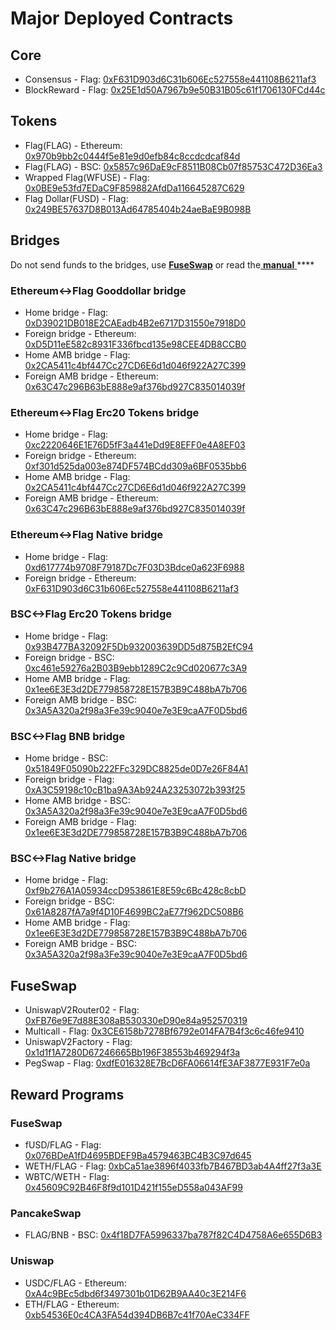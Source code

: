 # Major Deployed Contracts

## Core

* Consensus - Flag: [0xF631D903d6C31b606Ec527558e441108B6211af3](https://flagscan.xyz/address/0xF631D903d6C31b606Ec527558e441108B6211af3) 
* BlockReward - Flag: [0x25E1d50A7967b9e50B31B05c61f1706130FCd44c](https://flagscan.xyz/address/0x25E1d50A7967b9e50B31B05c61f1706130FCd44c)

## Tokens

* Flag\(FLAG\) - Ethereum: [0x970b9bb2c0444f5e81e9d0efb84c8ccdcdcaf84d](https://etherscan.io/token/0x970b9bb2c0444f5e81e9d0efb84c8ccdcdcaf84d)
* Flag\(FLAG\) - BSC: [0x5857c96DaE9cF8511B08Cb07f85753C472D36Ea3](https://bscscan.com/token/0x5857c96dae9cf8511b08cb07f85753c472d36ea3)
* Wrapped Flag\(WFUSE\) - Flag: [0x0BE9e53fd7EDaC9F859882AfdDa116645287C629](https://flagscan.xyz/address/0x0BE9e53fd7EDaC9F859882AfdDa116645287C629)
* Flag Dollar\(FUSD\) - Flag: [0x249BE57637D8B013Ad64785404b24aeBaE9B098B](https://flagscan.xyz/address/0x249BE57637D8B013Ad64785404b24aeBaE9B098B)

## Bridges

Do not send funds to the bridges, use [**FuseSwap**](https://fuseswap.com) or read the[ **manual** ](https://app.gitbook.com/@fuse-1/s/fuse-dev-docs/bridges/bridges)\*\*\*\*

### Ethereum&lt;-&gt;Flag Gooddollar bridge

* Home bridge - Flag: [0xD39021DB018E2CAEadb4B2e6717D31550e7918D0](https://flagscan.xyz/address/0xD39021DB018E2CAEadb4B2e6717D31550e7918D0/transactions)
* Foreign bridge - Ethereum: [0xD5D11eE582c8931F336fbcd135e98CEE4DB8CCB0](https://etherscan.io/address/0xD5D11eE582c8931F336fbcd135e98CEE4DB8CCB0)
* Home AMB bridge - Flag: [0x2CA5411c4bf447Cc27CD6E6d1d046f922A27C399](https://flagscan.xyz/address/0x2CA5411c4bf447Cc27CD6E6d1d046f922A27C399/transactions)
* Foreign AMB bridge - Ethereum: [0x63C47c296B63bE888e9af376bd927C835014039f](https://etherscan.io/address/0x63C47c296B63bE888e9af376bd927C835014039f)

### Ethereum&lt;-&gt;Flag Erc20 Tokens bridge

* Home bridge - Flag: [0xc2220646E1E76D5fF3a441eDd9E8EFF0e4A8EF03](https://flagscan.xyz/address/0xc2220646E1E76D5fF3a441eDd9E8EFF0e4A8EF03)
* Foreign bridge - Ethereum: [0xf301d525da003e874DF574BCdd309a6BF0535bb6](https://etherscan.io/address/0xf301d525da003e874DF574BCdd309a6BF0535bb6)
* Home AMB bridge - Flag: [0x2CA5411c4bf447Cc27CD6E6d1d046f922A27C399](https://flagscan.xyz/address/0x2CA5411c4bf447Cc27CD6E6d1d046f922A27C399/transactions)
* Foreign AMB bridge - Ethereum: [0x63C47c296B63bE888e9af376bd927C835014039f](https://etherscan.io/address/0x63C47c296B63bE888e9af376bd927C835014039f)

### Ethereum&lt;-&gt;Flag Native bridge

* Home bridge - Flag: [0xd617774b9708F79187Dc7F03D3Bdce0a623F6988](https://flagscan.xyz/address/0xd617774b9708F79187Dc7F03D3Bdce0a623F6988/transactions)
* Foreign bridge - Ethereum: [0xF631D903d6C31b606Ec527558e441108B6211af3](https://etherscan.io/address/0xF631D903d6C31b606Ec527558e441108B6211af3)

### BSC&lt;-&gt;Flag Erc20 Tokens bridge

* Home bridge - Flag: [0x93B477BA32092F5Db932003639DD5d875B2EfC94](https://flagscan.xyz/address/0x93B477BA32092F5Db932003639DD5d875B2EfC94/transactions)
* Foreign bridge - BSC: [0xc461e59276a2B03B9ebb1289C2c9Cd020677c3A9](https://bscscan.com/address/0xc461e59276a2B03B9ebb1289C2c9Cd020677c3A9)
* Home AMB bridge - Flag: [0x1ee6E3E3d2DE779858728E157B3B9C488bA7b706](https://flagscan.xyz/address/0x1ee6E3E3d2DE779858728E157B3B9C488bA7b706/transactions)
* Foreign AMB bridge - BSC: [0x3A5A320a2f98a3Fe39c9040e7e3E9caA7F0D5bd6](https://bscscan.com/address/0x3A5A320a2f98a3Fe39c9040e7e3E9caA7F0D5bd6)

### BSC&lt;-&gt;Flag BNB bridge

* Home bridge - BSC: [0x51849F05090b222FFc329DC8825de0D7e26F84A1](https://bscscan.com/address/0x51849F05090b222FFc329DC8825de0D7e26F84A1)
* Foreign bridge - Flag: [0xA3C59198c10cB1ba9A3Ab924A23253072b393f25](https://flagscan.xyz/address/0xA3C59198c10cB1ba9A3Ab924A23253072b393f25)
* Home AMB bridge - BSC: [0x3A5A320a2f98a3Fe39c9040e7e3E9caA7F0D5bd6](https://bscscan.com/address/0x3A5A320a2f98a3Fe39c9040e7e3E9caA7F0D5bd6)
* Foreign AMB bridge - Flag: [0x1ee6E3E3d2DE779858728E157B3B9C488bA7b706](https://flagscan.xyz/address/0x1ee6E3E3d2DE779858728E157B3B9C488bA7b706)

### BSC&lt;-&gt;Flag Native bridge

* Home bridge - Flag: [0xf9b276A1A05934ccD953861E8E59c6Bc428c8cbD](https://flagscan.xyz/address/0xf9b276A1A05934ccD953861E8E59c6Bc428c8cbD/transactions)
* Foreign bridge - BSC: [0x61A8287fA7a9f4D10F4699BC2aE77f962DC508B6](https://bscscan.com/address/0x61A8287fA7a9f4D10F4699BC2aE77f962DC508B6)
* Home AMB bridge - Flag: [0x1ee6E3E3d2DE779858728E157B3B9C488bA7b706](https://flagscan.xyz/address/0x1ee6E3E3d2DE779858728E157B3B9C488bA7b706)
* Foreign AMB bridge - BSC: [0x3A5A320a2f98a3Fe39c9040e7e3E9caA7F0D5bd6](https://bscscan.com/address/0x3A5A320a2f98a3Fe39c9040e7e3E9caA7F0D5bd6)

## FuseSwap

* UniswapV2Router02 - Flag: [0xFB76e9E7d88E308aB530330eD90e84a952570319](https://flagscan.xyz/address/0xFB76e9E7d88E308aB530330eD90e84a952570319)
* Multicall - Flag: [0x3CE6158b7278Bf6792e014FA7B4f3c6c46fe9410](https://flagscan.xyz/address/0x3CE6158b7278Bf6792e014FA7B4f3c6c46fe9410)
* UniswapV2Factory - Flag: [0x1d1f1A7280D67246665Bb196F38553b469294f3a](https://flagscan.xyz/address/0x1d1f1A7280D67246665Bb196F38553b469294f3a)
* PegSwap - Flag: [0xdfE016328E7BcD6FA06614fE3AF3877E931F7e0a](https://flagscan.xyz/address/0xdfE016328E7BcD6FA06614fE3AF3877E931F7e0a)

## Reward Programs

### FuseSwap

* fUSD/FLAG - Flag: [0x076BDeA1fD4695BDEF9Ba4579463BC4B3C97d645](https://flagscan.xyz/address/0x076BDeA1fD4695BDEF9Ba4579463BC4B3C97d645)
* WETH/FLAG - Flag: [0xbCa51ae3896f4033fb7B467BD3ab4A4ff27f3a3E](https://flagscan.xyz/address/0xbCa51ae3896f4033fb7B467BD3ab4A4ff27f3a3E)
* WBTC/WETH - Flag: [0x45609C92B46F8f9d101D421f155eD558a043AF99](https://flagscan.xyz/address/0x45609C92B46F8f9d101D421f155eD558a043AF99)

### PancakeSwap

* FLAG/BNB - BSC: [0x4f18D7FA5996337ba787f82C4D4758A6e655D6B3](https://bscscan.com/address/0x4f18D7FA5996337ba787f82C4D4758A6e655D6B3)

### Uniswap

* USDC/FLAG - Ethereum: [0xA4c9BEc5dbd6f3497301b01D62B9AA40c3E214F6](https://etherscan.io/address/0xA4c9BEc5dbd6f3497301b01D62B9AA40c3E214F6)
* ETH/FLAG - Ethereum: [0xb54536E0c4CA3FA54d394DB6B7c41f70AeC334FF](https://etherscan.io/address/0xb54536E0c4CA3FA54d394DB6B7c41f70AeC334FF)






